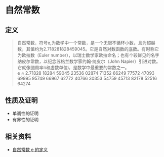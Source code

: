 # 自然常数

## 定义

>自然常数，符号e,为数学中一个常数，是一个无限不循环小数，且为超越数，其值约为2.718281828459045。它是自然对数函数的底数。有时称它为欧拉数（Euler number），以瑞士数学家欧拉命名；也有个较鲜见的名字纳皮尔常数，以纪念苏格兰数学家约翰·纳皮尔（John Napier）引进对数。它就像圆周率π和虚数单位i，是数学中最重要的常数之一。  
>e ≈ 2.71828 18284 59045 23536 02874 71352 66249 77572 47093 69995 95749 66967 62772 40766 30353 54759 45713 82178 52516 64274

## 性质及证明

- 单调性的证明
- 有界性的证明

## 相关资料

- [自然常数 e 的定义](https://zhuanlan.zhihu.com/p/469223561)
